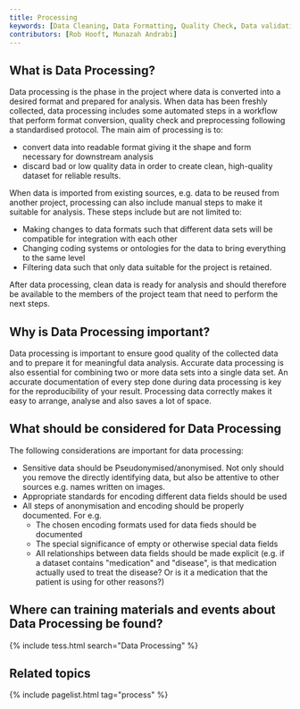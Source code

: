 ```yaml
---
title: Processing
keywords: [Data Cleaning, Data Formatting, Quality Check, Data validation]
contributors: [Rob Hooft, Munazah Andrabi]
---
```


## What is Data Processing?

Data processing is the phase in the project where data is converted into a desired format and prepared for analysis. When data has been freshly collected, data processing includes some automated steps in a workflow that perform format conversion, quality check and preprocessing following a standardised protocol. The main aim of processing is to:
 * convert data into readable format giving it the shape and form necessary for downstream analysis 
 * discard bad or low quality data in order to create clean, high-quality dataset for reliable results.

When data is imported from existing sources, e.g. data to be reused from another project, processing can also include manual steps to make it suitable for analysis. These steps include but are not limited to:
 * Making changes to data formats such that different data sets will be compatible for integration with each other
 * Changing coding systems or ontologies for the data to bring everything to the same level
 * Filtering data such that only data suitable for the project is retained.

 After data processing, clean data is ready for analysis and should therefore be available to the members of the project team that need to perform the next steps.

## Why is Data Processing important?

Data processing is important to ensure good quality of the collected data and to prepare it for meaningful data analysis. Accurate data processing is also essential for combining two or more data sets into a single data set. An accurate documentation of every step done during data processing is key for the reproducibility of your result. Processing data correctly makes it easy to arrange, analyse and also saves a lot of space.

## What should be considered for Data Processing

The following considerations are important for data processing:

* Sensitive data should be Pseudonymised/anonymised. Not only should you remove the directly identifying data, but also be attentive to other sources e.g. names written on images.
* Appropriate standards for encoding different data fields should be used
* All steps of anonymisation and encoding should be properly documented. For e.g.
    * The chosen encoding formats used for data fieds should be documented
    * The special significance of empty or otherwise special data fields
    * All relationships between data fields should be made explicit (e.g. if a dataset contains "medication" and "disease", is that medication actually used to treat the disease? Or is it a medication that the patient is using for other reasons?)

## Where can training materials and events about Data Processing be found?

{% include tess.html search="Data Processing" %}

## Related topics

{% include pagelist.html tag="process" %}


<!--## External links
missing content -->
